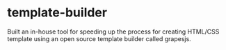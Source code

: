 # template-builder
Built an in-house tool for speeding up the process for creating HTML/CSS template using an open source template builder called grapesjs.
